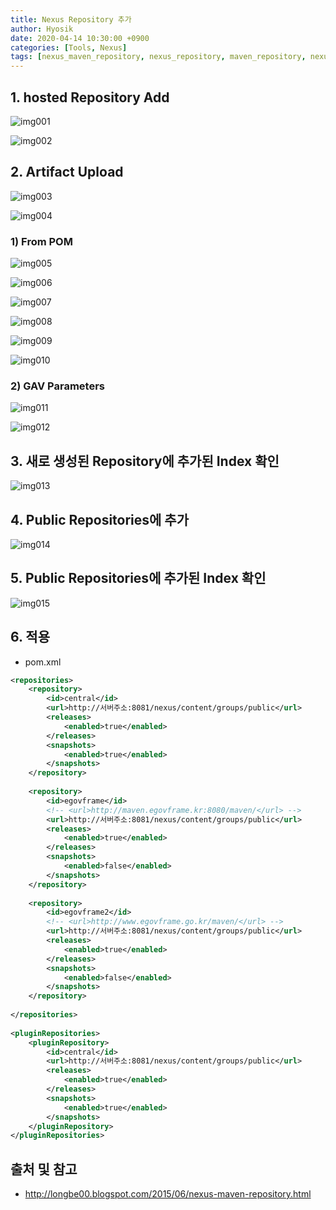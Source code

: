 ```yaml
---
title: Nexus Repository 추가
author: Hyosik
date: 2020-04-14 10:30:00 +0900
categories: [Tools, Nexus]
tags: [nexus_maven_repository, nexus_repository, maven_repository, nexus_repository_add, 넥서스_메이븐_레파지토리, 넥서스_레파지토리, 메이븐_레파지토리, 넥서스_레파지토리_추가]
---
```


## 1. hosted Repository Add

![img001](/assets/img/2020-04-14-nexus-repository-add/img001.png)

![img002](/assets/img/2020-04-14-nexus-repository-add/img002.png)

## 2. Artifact Upload

![img003](/assets/img/2020-04-14-nexus-repository-add/img003.png)

![img004](/assets/img/2020-04-14-nexus-repository-add/img004.png)

### 1) From POM

![img005](/assets/img/2020-04-14-nexus-repository-add/img005.png)

![img006](/assets/img/2020-04-14-nexus-repository-add/img006.png)

![img007](/assets/img/2020-04-14-nexus-repository-add/img007.png)

![img008](/assets/img/2020-04-14-nexus-repository-add/img008.png)

![img009](/assets/img/2020-04-14-nexus-repository-add/img009.png)

![img010](/assets/img/2020-04-14-nexus-repository-add/img010.png)

### 2) GAV Parameters

![img011](/assets/img/2020-04-14-nexus-repository-add/img011.png)

![img012](/assets/img/2020-04-14-nexus-repository-add/img012.png)

## 3. 새로 생성된 Repository에 추가된 Index 확인

![img013](/assets/img/2020-04-14-nexus-repository-add/img013.png)

## 4. Public Repositories에 추가

![img014](/assets/img/2020-04-14-nexus-repository-add/img014.png)

## 5. Public Repositories에 추가된 Index 확인

![img015](/assets/img/2020-04-14-nexus-repository-add/img015.png)

## 6. 적용
* pom.xml

```xml
<repositories>
    <repository>
        <id>central</id>
        <url>http://서버주소:8081/nexus/content/groups/public</url>
        <releases>
            <enabled>true</enabled>
        </releases>
        <snapshots>
            <enabled>true</enabled>
        </snapshots>
    </repository>
 
    <repository>
        <id>egovframe</id>
        <!-- <url>http://maven.egovframe.kr:8080/maven/</url> -->
        <url>http://서버주소:8081/nexus/content/groups/public</url>
        <releases>
            <enabled>true</enabled>
        </releases>
        <snapshots>
            <enabled>false</enabled>
        </snapshots>
    </repository>
 
    <repository>
        <id>egovframe2</id>
        <!-- <url>http://www.egovframe.go.kr/maven/</url> -->
        <url>http://서버주소:8081/nexus/content/groups/public</url>
        <releases>
            <enabled>true</enabled>
        </releases>
        <snapshots>
            <enabled>false</enabled>
        </snapshots>
    </repository>
 
</repositories>
 
<pluginRepositories>
    <pluginRepository>
        <id>central</id>
        <url>http://서버주소:8081/nexus/content/groups/public</url>
        <releases>
            <enabled>true</enabled>
        </releases>
        <snapshots>
            <enabled>true</enabled>
        </snapshots>
    </pluginRepository>
</pluginRepositories>
```

## 출처 및 참고
* <http://longbe00.blogspot.com/2015/06/nexus-maven-repository.html>
